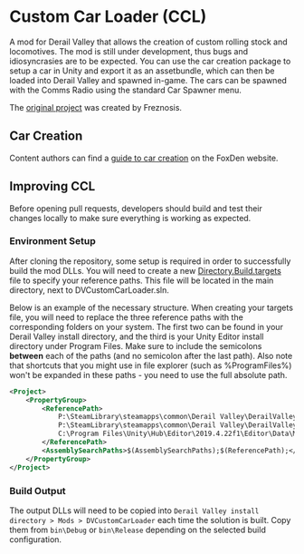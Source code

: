 # Custom Car Loader (CCL)

A mod for Derail Valley that allows the creation of custom rolling stock and locomotives. The mod is still under development, thus bugs and idiosyncrasies are to be expected. You can use the car creation package to setup a car in Unity and export it as an assetbundle, which can then be loaded into Derail Valley and spawned in-game. The cars can be spawned with the Comms Radio using the standard Car Spawner menu.

The [original project](https://github.com/Freznosis/DVCustomCarLoader) was created by Freznosis.

## Car Creation

Content authors can find a [guide to car creation](https://foxden.cc/articles/read/car-loader) on the FoxDen website.

## Improving CCL

Before opening pull requests, developers should build and test their changes locally to make sure everything is working as expected.

### Environment Setup

After cloning the repository, some setup is required in order to successfully build the mod DLLs. You will need to create a new [Directory.Build.targets](https://learn.microsoft.com/en-us/visualstudio/msbuild/customize-your-build?view=vs-2022) file to specify your reference paths. This file will be located in the main directory, next to DVCustomCarLoader.sln.

Below is an example of the necessary structure. When creating your targets file, you will need to replace the three reference paths with the corresponding folders on your system. The first two can be found in your Derail Valley install directory, and the third is your Unity Editor install directory under Program Files. Make sure to include the semicolons **between** each of the paths (and no semicolon after the last path). Also note that shortcuts that you might use in file explorer (such as %ProgramFiles%) won't be expanded in these paths - you need to use the full absolute path.
```xml
<Project>
	<PropertyGroup>
		<ReferencePath>
			P:\SteamLibrary\steamapps\common\Derail Valley\DerailValley_Data\Managed\;
			P:\SteamLibrary\steamapps\common\Derail Valley\DerailValley_Data\Managed\UnityModManager\;
			C:\Program Files\Unity\Hub\Editor\2019.4.22f1\Editor\Data\Managed
		</ReferencePath>
		<AssemblySearchPaths>$(AssemblySearchPaths);$(ReferencePath);</AssemblySearchPaths>
	</PropertyGroup>
</Project>
```

### Build Output

The output DLLs will need to be copied into `Derail Valley install directory > Mods > DVCustomCarLoader` each time the solution is built. Copy them from `bin\Debug` or `bin\Release` depending on the selected build configuration.
